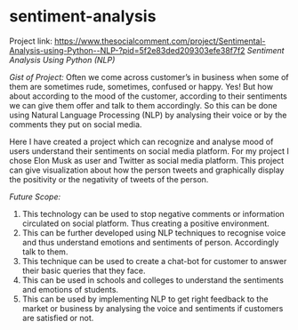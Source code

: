 # sentiment-analysis
Project link: https://www.thesocialcomment.com/project/Sentimental-Analysis-using-Python--NLP-?pid=5f2e83ded209303efe38f7f2
_Sentiment Analysis Using Python (NLP)_

*Gist of Project:*
Often we come across customer’s in business when some of them are sometimes rude, sometimes, confused or happy. Yes! But how about according to the mood of the customer, according to their sentiments we can give them offer and talk to them accordingly. So this can be done using Natural Language Processing (NLP) by analysing their voice or by the comments they put on social media.

Here I have created a project which can recognize and analyse mood of users understand their sentiments on social media platform. For my project I chose Elon Musk as user and Twitter as social media platform. This project can give visualization about how the person tweets and graphically display the positivity or the negativity of tweets of the person.

*Future Scope:*
1.	This technology can be used to stop negative comments or information circulated on social platform. Thus creating a positive environment.
2.	This can be further developed using NLP techniques to recognise voice and thus understand emotions and sentiments of person. Accordingly talk to them.
3.	This technique can be used to create a chat-bot for customer to answer their basic queries that they face.
4.	This can be used in schools and colleges to understand the sentiments and emotions of students.
5.	 This can be used by implementing NLP to get right feedback to the market or business by analysing the voice and sentiments if customers are satisfied or not.
